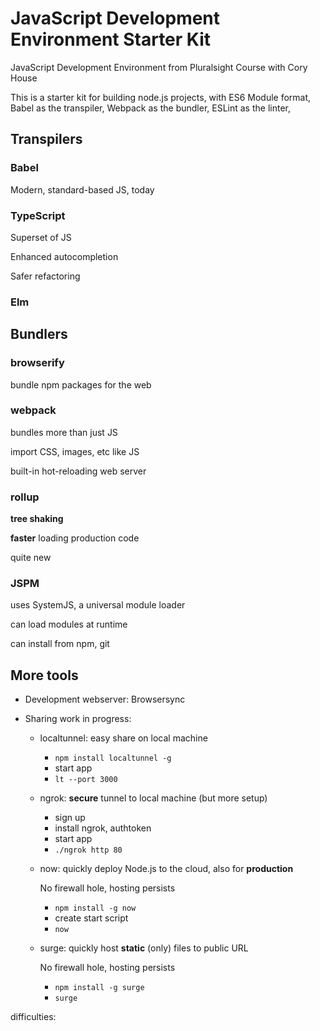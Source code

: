# JavaScript Development Environment Starter Kit
JavaScript Development Environment from Pluralsight Course with Cory House

This is a starter kit for building node.js projects, with ES6 Module format, Babel as the transpiler, Webpack as the bundler, ESLint as the linter, 

## Transpilers

### Babel

Modern, standard-based JS, today

### TypeScript

Superset of JS

Enhanced autocompletion

Safer refactoring

### Elm

## Bundlers

### browserify

bundle npm packages for the web

### webpack

bundles more than just JS

import CSS, images, etc like JS

built-in hot-reloading web server

### rollup

**tree shaking**

**faster** loading production code

quite new

### JSPM

uses SystemJS, a universal module loader

can load modules at runtime

can install from npm, git

## More tools

* Development webserver: Browsersync

* Sharing work in progress: 

  * localtunnel: easy share on local machine

    * `npm install localtunnel -g`
    * start app
    * `lt --port 3000`

  * ngrok: **secure** tunnel to local machine (but more setup)

    * sign up
    * install ngrok, authtoken
    * start app
    * `./ngrok http 80`

  * now: quickly deploy Node.js to the cloud, also for **production**

    No firewall hole, hosting persists

    * `npm install -g now`
    * create start script
    * `now`

  * surge: quickly host **static** (only) files to public URL

    No firewall hole, hosting persists

    * `npm install -g surge`
    * `surge`





difficulties:

